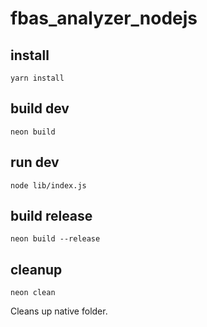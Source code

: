 # fbas_analyzer_nodejs

## install
`yarn install`
## build dev
`neon build`

## run dev
`node lib/index.js`

## build release
`neon build --release`

## cleanup
`neon clean`

Cleans up native folder. 